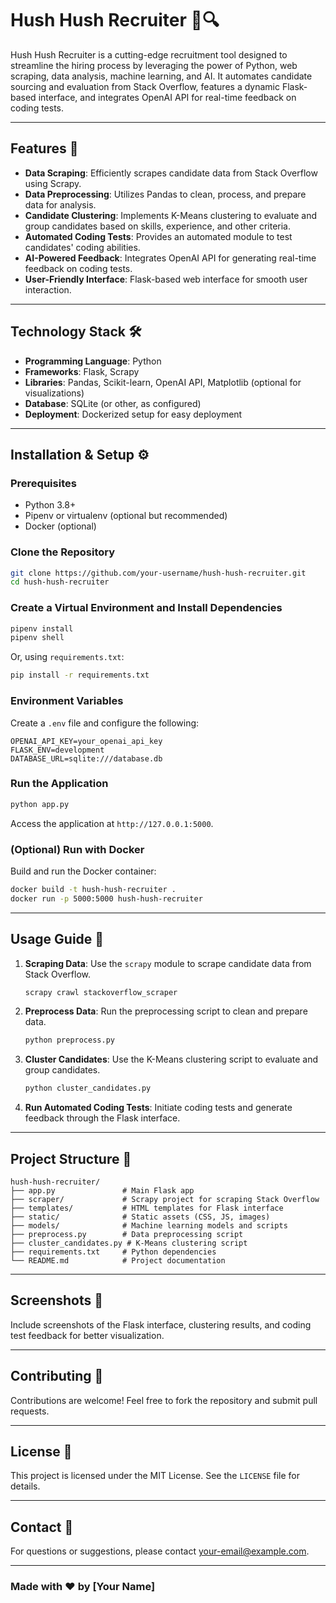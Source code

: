 
# Hush Hush Recruiter 🤖🔍

Hush Hush Recruiter is a cutting-edge recruitment tool designed to streamline the hiring process by leveraging the power of Python, web scraping, data analysis, machine learning, and AI. It automates candidate sourcing and evaluation from Stack Overflow, features a dynamic Flask-based interface, and integrates OpenAI API for real-time feedback on coding tests.

---

## Features 🚀

- **Data Scraping**: Efficiently scrapes candidate data from Stack Overflow using Scrapy.
- **Data Preprocessing**: Utilizes Pandas to clean, process, and prepare data for analysis.
- **Candidate Clustering**: Implements K-Means clustering to evaluate and group candidates based on skills, experience, and other criteria.
- **Automated Coding Tests**: Provides an automated module to test candidates' coding abilities.
- **AI-Powered Feedback**: Integrates OpenAI API for generating real-time feedback on coding tests.
- **User-Friendly Interface**: Flask-based web interface for smooth user interaction.

---

## Technology Stack 🛠️

- **Programming Language**: Python
- **Frameworks**: Flask, Scrapy
- **Libraries**: Pandas, Scikit-learn, OpenAI API, Matplotlib (optional for visualizations)
- **Database**: SQLite (or other, as configured)
- **Deployment**: Dockerized setup for easy deployment

---

## Installation & Setup ⚙️

### Prerequisites
- Python 3.8+
- Pipenv or virtualenv (optional but recommended)
- Docker (optional)

### Clone the Repository
```bash
git clone https://github.com/your-username/hush-hush-recruiter.git
cd hush-hush-recruiter
```

### Create a Virtual Environment and Install Dependencies
```bash
pipenv install
pipenv shell
```

Or, using `requirements.txt`:
```bash
pip install -r requirements.txt
```

### Environment Variables
Create a `.env` file and configure the following:
```
OPENAI_API_KEY=your_openai_api_key
FLASK_ENV=development
DATABASE_URL=sqlite:///database.db
```

### Run the Application
```bash
python app.py
```

Access the application at `http://127.0.0.1:5000`.

### (Optional) Run with Docker
Build and run the Docker container:
```bash
docker build -t hush-hush-recruiter .
docker run -p 5000:5000 hush-hush-recruiter
```

---

## Usage Guide 📖

1. **Scraping Data**: Use the `scrapy` module to scrape candidate data from Stack Overflow.
   ```bash
   scrapy crawl stackoverflow_scraper
   ```
2. **Preprocess Data**: Run the preprocessing script to clean and prepare data.
   ```bash
   python preprocess.py
   ```
3. **Cluster Candidates**: Use the K-Means clustering script to evaluate and group candidates.
   ```bash
   python cluster_candidates.py
   ```
4. **Run Automated Coding Tests**: Initiate coding tests and generate feedback through the Flask interface.

---

## Project Structure 📂

```
hush-hush-recruiter/
├── app.py               # Main Flask app
├── scraper/             # Scrapy project for scraping Stack Overflow
├── templates/           # HTML templates for Flask interface
├── static/              # Static assets (CSS, JS, images)
├── models/              # Machine learning models and scripts
├── preprocess.py        # Data preprocessing script
├── cluster_candidates.py # K-Means clustering script
├── requirements.txt     # Python dependencies
└── README.md            # Project documentation
```

---

## Screenshots 📸

Include screenshots of the Flask interface, clustering results, and coding test feedback for better visualization.

---

## Contributing 🤝

Contributions are welcome! Feel free to fork the repository and submit pull requests.

---

## License 📜

This project is licensed under the MIT License. See the `LICENSE` file for details.

---

## Contact 📧

For questions or suggestions, please contact [your-email@example.com](mailto:your-email@example.com).

---

### Made with ❤️ by [Your Name]
